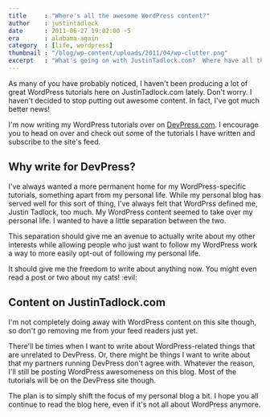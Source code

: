 ```yaml
---
title     : "Where's all the awesome WordPress content?"
author    : justintadlock
date      : 2011-06-27 19:02:00 -5
era       : alabama-again
category  : [life, wordpress]
thumbnail : "/blog/wp-content/uploads/2011/04/wp-clutter.png"
excerpt   : "What's going on with JustinTadlock.com?  Where have all the WordPress tutorials gone?"
---
```


As many of you have probably noticed, I haven't been producing a lot of great WordPress tutorials here on JustinTadlock.com lately.  Don't worry.  I haven't decided to stop putting out awesome content.  In fact, I've got much better news!

I'm now writing my WordPress tutorials over on <a href="http://devpress.com/" title="DevPress: WordPress themes, plugins, and tutorials">DevPress.com</a>.  I encourage you to head on over and check out some of the tutorials I have written and subscribe to the site's feed.

## Why write for DevPress?

I've always wanted a more permanent home for my WordPress-specific tutorials, something apart from my personal life.  While my personal blog has served well for this sort of thing, I've always felt that WordPrss defined me, Justin Tadlock, too much.  My WordPress content seemed to take over my personal life.  I wanted to have a little separation between the two.

This separation should give me an avenue to actually write about my other interests while allowing people who just want to follow my WordPress work a way to more easily opt-out of following my personal life.

It should give me the freedom to write about anything now.  You might even read a post or two about my cats! :evil:

## Content on JustinTadlock.com

I'm not completely doing away with WordPress content on this site though, so don't go removing me from your feed readers just yet.

There'll be times when I want to write about WordPress-related things that are unrelated to DevPress.  Or, there might be things I want to write about that my partners running DevPress don't agree with.  Whatever the reason, I'll still be posting WordPress awesomeness on this blog.  Most of the tutorials will be on the DevPress site though.

The plan is to simply shift the focus of my personal blog a bit.  I hope you all continue to read the blog here, even if it's not all about WordPress anymore.
